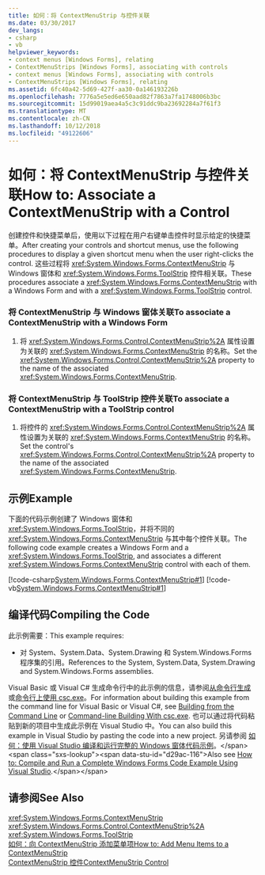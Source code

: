 ```yaml
---
title: 如何：将 ContextMenuStrip 与控件关联
ms.date: 03/30/2017
dev_langs:
- csharp
- vb
helpviewer_keywords:
- context menus [Windows Forms], relating
- ContextMenuStrips [Windows Forms], associating with controls
- context menus [Windows Forms], associating with controls
- ContextMenuStrips [Windows Forms], relating
ms.assetid: 6fc40a42-5d69-427f-aa30-0a146193226b
ms.openlocfilehash: 7776a5e5ed6e650aad82f7863a7fa1748006b3bc
ms.sourcegitcommit: 15d99019aea4a5c3c91ddc9ba23692284a7f61f3
ms.translationtype: MT
ms.contentlocale: zh-CN
ms.lasthandoff: 10/12/2018
ms.locfileid: "49122606"
---
```

# <a name="how-to-associate-a-contextmenustrip-with-a-control"></a><span data-ttu-id="d29ac-102">如何：将 ContextMenuStrip 与控件关联</span><span class="sxs-lookup"><span data-stu-id="d29ac-102">How to: Associate a ContextMenuStrip with a Control</span></span>
<span data-ttu-id="d29ac-103">创建控件和快捷菜单后，使用以下过程在用户右键单击控件时显示给定的快捷菜单。</span><span class="sxs-lookup"><span data-stu-id="d29ac-103">After creating your controls and shortcut menus, use the following procedures to display a given shortcut menu when the user right-clicks the control.</span></span> <span data-ttu-id="d29ac-104">这些过程将 <xref:System.Windows.Forms.ContextMenuStrip> 与 Windows 窗体和 <xref:System.Windows.Forms.ToolStrip> 控件相关联。</span><span class="sxs-lookup"><span data-stu-id="d29ac-104">These procedures associate a <xref:System.Windows.Forms.ContextMenuStrip> with a Windows Form and with a <xref:System.Windows.Forms.ToolStrip> control.</span></span>  
  
### <a name="to-associate-a-contextmenustrip-with-a-windows-form"></a><span data-ttu-id="d29ac-105">将 ContextMenuStrip 与 Windows 窗体关联</span><span class="sxs-lookup"><span data-stu-id="d29ac-105">To associate a ContextMenuStrip with a Windows Form</span></span>  
  
1.  <span data-ttu-id="d29ac-106">将 <xref:System.Windows.Forms.Control.ContextMenuStrip%2A> 属性设置为关联的 <xref:System.Windows.Forms.ContextMenuStrip> 的名称。</span><span class="sxs-lookup"><span data-stu-id="d29ac-106">Set the <xref:System.Windows.Forms.Control.ContextMenuStrip%2A> property to the name of the associated <xref:System.Windows.Forms.ContextMenuStrip>.</span></span>  
  
### <a name="to-associate-a-contextmenustrip-with-a-toolstrip-control"></a><span data-ttu-id="d29ac-107">将 ContextMenuStrip 与 ToolStrip 控件关联</span><span class="sxs-lookup"><span data-stu-id="d29ac-107">To associate a ContextMenuStrip with a ToolStrip control</span></span>  
  
1.  <span data-ttu-id="d29ac-108">将控件的 <xref:System.Windows.Forms.Control.ContextMenuStrip%2A> 属性设置为关联的 <xref:System.Windows.Forms.ContextMenuStrip> 的名称。</span><span class="sxs-lookup"><span data-stu-id="d29ac-108">Set the control's <xref:System.Windows.Forms.Control.ContextMenuStrip%2A> property to the name of the associated <xref:System.Windows.Forms.ContextMenuStrip>.</span></span>  
  
## <a name="example"></a><span data-ttu-id="d29ac-109">示例</span><span class="sxs-lookup"><span data-stu-id="d29ac-109">Example</span></span>  
 <span data-ttu-id="d29ac-110">下面的代码示例创建了 Windows 窗体和 <xref:System.Windows.Forms.ToolStrip>，并将不同的 <xref:System.Windows.Forms.ContextMenuStrip> 与其中每个控件关联。</span><span class="sxs-lookup"><span data-stu-id="d29ac-110">The following code example creates a Windows Form and a <xref:System.Windows.Forms.ToolStrip>, and associates a different <xref:System.Windows.Forms.ContextMenuStrip> control with each of them.</span></span>  
  
 [!code-csharp[System.Windows.Forms.ContextMenuStrip#1](../../../../samples/snippets/csharp/VS_Snippets_Winforms/System.Windows.Forms.ContextMenuStrip/CS/form1.cs#1)]
 [!code-vb[System.Windows.Forms.ContextMenuStrip#1](../../../../samples/snippets/visualbasic/VS_Snippets_Winforms/System.Windows.Forms.ContextMenuStrip/VB/form1.vb#1)]  
  
## <a name="compiling-the-code"></a><span data-ttu-id="d29ac-111">编译代码</span><span class="sxs-lookup"><span data-stu-id="d29ac-111">Compiling the Code</span></span>  
 <span data-ttu-id="d29ac-112">此示例需要：</span><span class="sxs-lookup"><span data-stu-id="d29ac-112">This example requires:</span></span>  
  
-   <span data-ttu-id="d29ac-113">对 System、System.Data、System.Drawing 和 System.Windows.Forms 程序集的引用。</span><span class="sxs-lookup"><span data-stu-id="d29ac-113">References to the System, System.Data, System.Drawing and System.Windows.Forms assemblies.</span></span>  
  
 <span data-ttu-id="d29ac-114">Visual Basic 或 Visual C# 生成命令行中的此示例的信息，请参阅[从命令行生成](~/docs/visual-basic/reference/command-line-compiler/building-from-the-command-line.md)或[命令行上使用 csc.exe](~/docs/csharp/language-reference/compiler-options/command-line-building-with-csc-exe.md)。</span><span class="sxs-lookup"><span data-stu-id="d29ac-114">For information about building this example from the command line for Visual Basic or Visual C#, see [Building from the Command Line](~/docs/visual-basic/reference/command-line-compiler/building-from-the-command-line.md) or [Command-line Building With csc.exe](~/docs/csharp/language-reference/compiler-options/command-line-building-with-csc-exe.md).</span></span> <span data-ttu-id="d29ac-115">也可以通过将代码粘贴到新的项目中生成此示例在 Visual Studio 中。</span><span class="sxs-lookup"><span data-stu-id="d29ac-115">You can also build this example in Visual Studio by pasting the code into a new project.</span></span>  <span data-ttu-id="d29ac-116">另请参阅 [如何：使用 Visual Studio 编译和运行完整的 Windows 窗体代码示例](https://msdn.microsoft.com/library/Bb129228\(v=vs.110\))。</span><span class="sxs-lookup"><span data-stu-id="d29ac-116">Also see [How to: Compile and Run a Complete Windows Forms Code Example Using Visual Studio](https://msdn.microsoft.com/library/Bb129228\(v=vs.110\)).</span></span>  
  
## <a name="see-also"></a><span data-ttu-id="d29ac-117">请参阅</span><span class="sxs-lookup"><span data-stu-id="d29ac-117">See Also</span></span>  
 <xref:System.Windows.Forms.ContextMenuStrip>  
 <xref:System.Windows.Forms.Control.ContextMenuStrip%2A>  
 <xref:System.Windows.Forms.ToolStrip>  
 [<span data-ttu-id="d29ac-118">如何：向 ContextMenuStrip 添加菜单项</span><span class="sxs-lookup"><span data-stu-id="d29ac-118">How to: Add Menu Items to a ContextMenuStrip</span></span>](../../../../docs/framework/winforms/controls/how-to-add-menu-items-to-a-contextmenustrip.md)  
 [<span data-ttu-id="d29ac-119">ContextMenuStrip 控件</span><span class="sxs-lookup"><span data-stu-id="d29ac-119">ContextMenuStrip Control</span></span>](../../../../docs/framework/winforms/controls/contextmenustrip-control.md)
